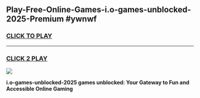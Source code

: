
## Play-Free-Online-Games-i.o-games-unblocked-2025-Premium #ywnwf
<h3>
<a href="https://premium.freeplayer.one?title=i.o-games-unblocked-2025&ref=8M">CLICK TO PLAY</a></h3>
<hr>

<h3>
<a href="https://premium.freeplayer.one?title=i.o-games-unblocked-2025&ref=8M">CLICK 2 PLAY</a>
  
</h3>

<a href="https://premium.freeplayer.one?title=i.o-games-unblocked-2025&ref=8M"><img src="https://clearcache.store/games.png"></a>


**i.o-games-unblocked-2025 games unblocked: Your Gateway to Fun and Accessible Online Gaming**
